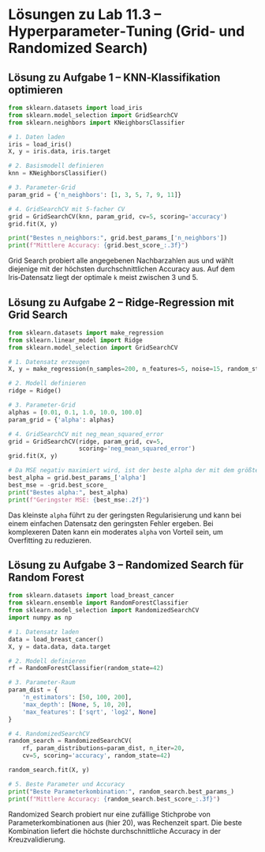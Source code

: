 # Lösungen zu Lab 11.3 – Hyperparameter‑Tuning (Grid‑ und Randomized Search)

## Lösung zu Aufgabe 1 – KNN‑Klassifikation optimieren

```python
from sklearn.datasets import load_iris
from sklearn.model_selection import GridSearchCV
from sklearn.neighbors import KNeighborsClassifier

# 1. Daten laden
iris = load_iris()
X, y = iris.data, iris.target

# 2. Basismodell definieren
knn = KNeighborsClassifier()

# 3. Parameter‑Grid
param_grid = {'n_neighbors': [1, 3, 5, 7, 9, 11]}

# 4. GridSearchCV mit 5‑facher CV
grid = GridSearchCV(knn, param_grid, cv=5, scoring='accuracy')
grid.fit(X, y)

print("Bestes n_neighbors:", grid.best_params_['n_neighbors'])
print(f"Mittlere Accuracy: {grid.best_score_:.3f}")
```

Grid Search probiert alle angegebenen Nachbarzahlen aus und wählt diejenige mit der höchsten durchschnittlichen Accuracy aus. Auf dem Iris‑Datensatz liegt der optimale `k` meist zwischen 3 und 5.

## Lösung zu Aufgabe 2 – Ridge‑Regression mit Grid Search

```python
from sklearn.datasets import make_regression
from sklearn.linear_model import Ridge
from sklearn.model_selection import GridSearchCV

# 1. Datensatz erzeugen
X, y = make_regression(n_samples=200, n_features=5, noise=15, random_state=0)

# 2. Modell definieren
ridge = Ridge()

# 3. Parameter‑Grid
alphas = [0.01, 0.1, 1.0, 10.0, 100.0]
param_grid = {'alpha': alphas}

# 4. GridSearchCV mit neg_mean_squared_error
grid = GridSearchCV(ridge, param_grid, cv=5,
                    scoring='neg_mean_squared_error')
grid.fit(X, y)

# Da MSE negativ maximiert wird, ist der beste alpha der mit dem größten Score (= kleinster Fehler)
best_alpha = grid.best_params_['alpha']
best_mse = -grid.best_score_
print("Bestes alpha:", best_alpha)
print(f"Geringster MSE: {best_mse:.2f}")
```

Das kleinste `alpha` führt zu der geringsten Regularisierung und kann bei einem einfachen Datensatz den geringsten Fehler ergeben. Bei komplexeren Daten kann ein moderates `alpha` von Vorteil sein, um Overfitting zu reduzieren.

## Lösung zu Aufgabe 3 – Randomized Search für Random Forest

```python
from sklearn.datasets import load_breast_cancer
from sklearn.ensemble import RandomForestClassifier
from sklearn.model_selection import RandomizedSearchCV
import numpy as np

# 1. Datensatz laden
data = load_breast_cancer()
X, y = data.data, data.target

# 2. Modell definieren
rf = RandomForestClassifier(random_state=42)

# 3. Parameter‑Raum
param_dist = {
    'n_estimators': [50, 100, 200],
    'max_depth': [None, 5, 10, 20],
    'max_features': ['sqrt', 'log2', None]
}

# 4. RandomizedSearchCV
random_search = RandomizedSearchCV(
    rf, param_distributions=param_dist, n_iter=20,
    cv=5, scoring='accuracy', random_state=42)

random_search.fit(X, y)

# 5. Beste Parameter und Accuracy
print("Beste Parameterkombination:", random_search.best_params_)
print(f"Mittlere Accuracy: {random_search.best_score_:.3f}")
```

Randomized Search probiert nur eine zufällige Stichprobe von Parameterkombinationen aus (hier 20), was Rechenzeit spart. Die beste Kombination liefert die höchste durchschnittliche Accuracy in der Kreuzvalidierung.
